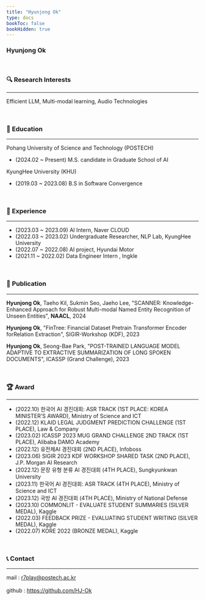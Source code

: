 ```yaml
---
title: "Hyunjong Ok"
type: docs
bookToc: false
bookHidden: true
---
```


### **Hyunjong Ok**

<br>


### 🔍 Research Interests
---
Efficient LLM, Multi-modal learning, Audio Technologies

<br>

### 🏫  Education
---

Pohang University of Science and Technology (POSTECH) 
- (2024.02 ~ Present) M.S. candidate in Graduate School of AI 

KyungHee University (KHU) 
- (2019.03 ~ 2023.08) B.S in Software Convergence

<br>

### 🏢 Experience
---
- (2023.03 ~ 2023.09) AI Intern, Naver CLOUD  
- (2022.03 ~ 2023.02) Undergraduate Researcher, NLP Lab, KyungHee University
- (2022.07 ~ 2022.08) AI project, Hyundai Motor
- (2021.11 ~ 2022.02) Data Engineer Intern , Ingkle


<br>

### 📜 Publication
---
**Hyunjong Ok**, Taeho Kil, Sukmin Seo, Jaeho Lee, "SCANNER: Knowledge-Enhanced Approach for Robust Multi-modal Named Entity Recognition of Unseen Entities", **NAACL**, 2024 

**Hyunjong Ok**, "FinTree: Financial Dataset Pretrain Transformer Encoder forRelation Extraction", SIGIR-Workshop (KDF), 2023

**Hyunjong Ok**, Seong-Bae Park, "POST-TRAINED LANGUAGE MODEL ADAPTIVE TO EXTRACTIVE SUMMARIZATION OF LONG SPOKEN DOCUMENTS", ICASSP (Grand Challenge), 2023 


<br>

### 🏆 Award
---
- (2022.10) 한국어 AI 경진대회: ASR TRACK (1ST PLACE: KOREA MINISTER'S AWARD), Ministry of Science and ICT
- (2022.12) KLAID LEGAL JUDGMENT PREDICTION CHALLENGE (1ST PLACE), Law & Company
- (2023.02) ICASSP 2023 MUG GRAND CHALLENGE 2ND TRACK (1ST PLACE), Alibaba DAMO Academy
- (2022.12) 유전체AI 경진대회 (2ND PLACE), Infoboss
- (2023.06) SIGIR 2023 KDF WORKSHOP SHARED TASK (2ND PLACE), J.P. Morgan AI Research
- (2022.12) 문장 유형 분류 AI 경진대회 (4TH PLACE), Sungkyunkwan University 
- (2023.11) 한국어 AI 경진대회: ASR TRACK (4TH PLACE), Ministry of Science and ICT
- (2023.12) 국방 AI 경진대회 (4TH PLACE), Ministry of National Defense
- (2023.10) COMMONLIT - EVALUATE STUDENT SUMMARIES (SILVER MEDAL), Kaggle
- (2022.03) FEEDBACK PRIZE - EVALUATING STUDENT WRITING (SILVER MEDAL), Kaggle
- (2022.07) KORE 2022 (BRONZE MEDAL), Kaggle



<br>

### 📞 Contact
---

mail : r7play@postech.ac.kr <br>  
github : https://github.com/HJ-Ok <br>   